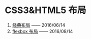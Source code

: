 # CSS3&HTML5 布局

1. [经典布局](/CSS3HTML5/Layout/01-经典布局.md) —— 2016/06/14
1. [flexbox 布局](/CSS3HTML5/Layout/flexbox布局.md) —— 2016/08/14
